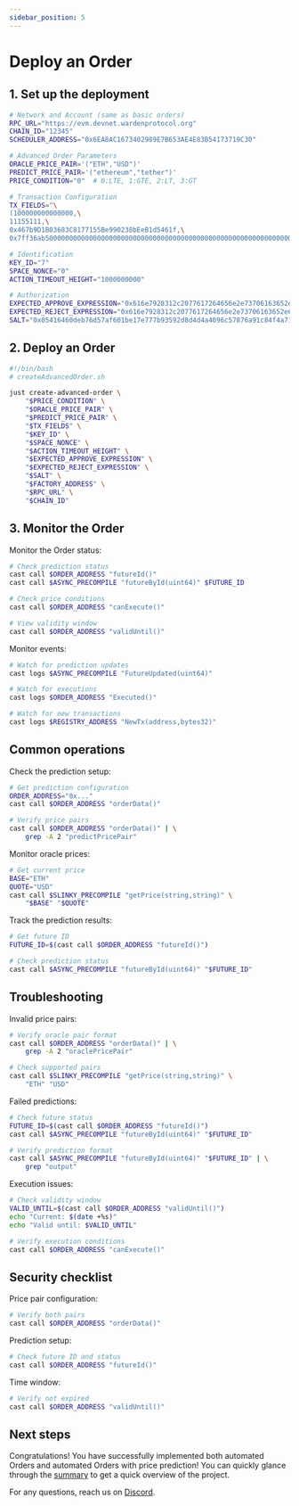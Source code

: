 ```yaml
---
sidebar_position: 5
---
```


# Deploy an Order

## 1. Set up the deployment

```bash
# Network and Account (same as basic orders)
RPC_URL="https://evm.devnet.wardenprotocol.org"
CHAIN_ID="12345"
SCHEDULER_ADDRESS="0x6EA8AC1673402989E7B653AE4E83B54173719C30"

# Advanced Order Parameters
ORACLE_PRICE_PAIR='("ETH","USD")'
PREDICT_PRICE_PAIR='("ethereum","tether")'
PRICE_CONDITION="0"  # 0:LTE, 1:GTE, 2:LT, 3:GT

# Transaction Configuration
TX_FIELDS="\
(100000000000000,\
11155111,\
0x467b9D1B03683C8177155Be990238bEeB1d5461f,\
0x7ff36ab500000000000000000000000000000000000000000000000000000000000000010000000000000000000000000000000000000000000000000000000000000080000000000000000000000000ee567fe1712faf6149d80da1e6934e354124cfe300000000000000000000000000000000000000000000000000000000676d2f8a0000000000000000000000000000000000000000000000000000000000000002000000000000000000000000fff9976782d46cc05630d1f6ebab18b2324d6b14000000000000000000000000e5a71132ae99691ef35f68459adde842118a86a5\)"

# Identification
KEY_ID="7"
SPACE_NONCE="0"
ACTION_TIMEOUT_HEIGHT="1000000000"

# Authorization
EXPECTED_APPROVE_EXPRESSION="0x616e7928312c2077617264656e2e73706163652e6f776e65727329"
EXPECTED_REJECT_EXPRESSION="0x616e7928312c2077617264656e2e73706163652e6f776e65727329"
SALT="0x05416460deb76d57af601be17e777b93592d8d4d4a4096c57876a91c84f4a715"
```

## 2. Deploy an Order

```bash
#!/bin/bash
# createAdvancedOrder.sh

just create-advanced-order \
    "$PRICE_CONDITION" \
    "$ORACLE_PRICE_PAIR" \
    "$PREDICT_PRICE_PAIR" \
    "$TX_FIELDS" \
    "$KEY_ID" \
    "$SPACE_NONCE" \
    "$ACTION_TIMEOUT_HEIGHT" \
    "$EXPECTED_APPROVE_EXPRESSION" \
    "$EXPECTED_REJECT_EXPRESSION" \
    "$SALT" \
    "$FACTORY_ADDRESS" \
    "$RPC_URL" \
    "$CHAIN_ID"
```

## 3. Monitor the Order

Monitor the Order status:

```bash
# Check prediction status
cast call $ORDER_ADDRESS "futureId()" 
cast call $ASYNC_PRECOMPILE "futureById(uint64)" $FUTURE_ID

# Check price conditions
cast call $ORDER_ADDRESS "canExecute()"

# View validity window
cast call $ORDER_ADDRESS "validUntil()"
```

Monitor events:

```bash
# Watch for prediction updates
cast logs $ASYNC_PRECOMPILE "FutureUpdated(uint64)"

# Watch for executions
cast logs $ORDER_ADDRESS "Executed()"

# Watch for new transactions
cast logs $REGISTRY_ADDRESS "NewTx(address,bytes32)"
```

## Common operations

Check the prediction setup:

```bash
# Get prediction configuration
ORDER_ADDRESS="0x..."
cast call $ORDER_ADDRESS "orderData()"

# Verify price pairs
cast call $ORDER_ADDRESS "orderData()" | \
    grep -A 2 "predictPricePair"
```

Monitor oracle prices:

```bash
# Get current price
BASE="ETH"
QUOTE="USD"
cast call $SLINKY_PRECOMPILE "getPrice(string,string)" \
    "$BASE" "$QUOTE"
```

Track the prediction results:

```bash
# Get future ID
FUTURE_ID=$(cast call $ORDER_ADDRESS "futureId()")

# Check prediction status
cast call $ASYNC_PRECOMPILE "futureById(uint64)" "$FUTURE_ID"
```

## Troubleshooting

Invalid price pairs:

```bash
# Verify oracle pair format
cast call $ORDER_ADDRESS "orderData()" | \
    grep -A 2 "oraclePricePair"

# Check supported pairs
cast call $SLINKY_PRECOMPILE "getPrice(string,string)" \
    "ETH" "USD"
```

Failed predictions:

```bash
# Check future status
FUTURE_ID=$(cast call $ORDER_ADDRESS "futureId()")
cast call $ASYNC_PRECOMPILE "futureById(uint64)" "$FUTURE_ID"

# Verify prediction format
cast call $ASYNC_PRECOMPILE "futureById(uint64)" "$FUTURE_ID" | \
    grep "output"
```

Execution issues:

```bash
# Check validity window
VALID_UNTIL=$(cast call $ORDER_ADDRESS "validUntil()")
echo "Current: $(date +%s)"
echo "Valid until: $VALID_UNTIL"

# Verify execution conditions
cast call $ORDER_ADDRESS "canExecute()"
```

## Security checklist

Price pair configuration:

```bash
# Verify both pairs
cast call $ORDER_ADDRESS "orderData()"
```

Prediction setup:

```bash
# Check future ID and status
cast call $ORDER_ADDRESS "futureId()"
```

Time window:

```bash
# Verify not expired
cast call $ORDER_ADDRESS "validUntil()"
```

## Next steps

Congratulations! You have successfully implemented both automated Orders and automated Orders with price prediction! You can quickly glance through the [summary](../summary) to get a quick overview of the project.

For any questions, reach us on [Discord](https://discord.com/invite/wardenprotocol).

